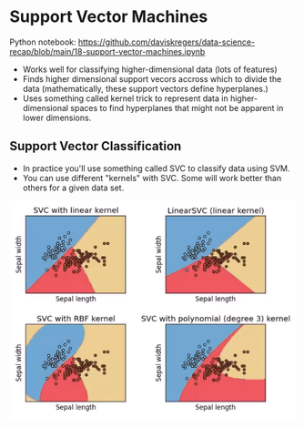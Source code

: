# Support Vector Machines

Python notebook: https://github.com/daviskregers/data-science-recap/blob/main/18-support-vector-machines.ipynb

- Works well for classifying higher-dimensional data (lots of features)
- Finds higher dimensional support vecors accross which to divide the data (mathematically, these support vectors define hyperplanes.)
- Uses something called kernel trick to represent data in higher-dimensional spaces to find hyperplanes that might not be apparent in lower dimensions.

## Support Vector Classification

- In practice you'll use something called SVC to classify data using SVM.
- You can use different "kernels" with SVC. Some will work better than others for a given data set.

![svc](img/svc.png)
